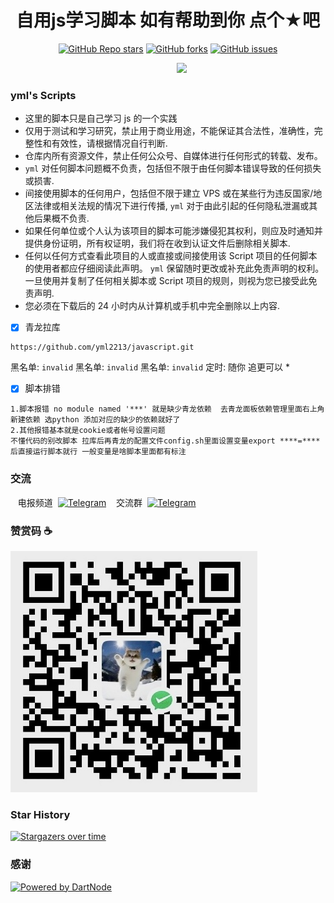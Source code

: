 <div align="center">
<h1 align="center">自用js学习脚本 如有帮助到你 点个★吧</h1>

<a href="https://github.com/yml2213/javascript/stargazers"><img alt="GitHub Repo stars" src="https://img.shields.io/github/stars/yml2213/javascript?color=yellow&logo=riseup&logoColor=yellow&style=flat-square"></a>
<a href="https://github.com/yml2213/javascript/network/members"><img alt="GitHub forks" src="https://img.shields.io/github/forks/yml2213/javascript?color=orange&style=flat-square"></a>
<a href="https://github.com/yml2213/javascript/issues"><img alt="GitHub issues" src="https://img.shields.io/github/issues/yml2213/javascript?color=red&style=flat-square"></a>

</div>
                                           
&emsp;&emsp;&emsp;&emsp;&emsp;&emsp;&emsp;&emsp;&emsp;&emsp;&emsp;&emsp;&emsp;&emsp;&emsp;&emsp;&emsp;&emsp;&emsp;![](http://profile-counter.glitch.me/yml2213/count.svg)

### yml's Scripts

- 这里的脚本只是自己学习 js 的一个实践
- 仅用于测试和学习研究，禁止用于商业用途，不能保证其合法性，准确性，完整性和有效性，请根据情况自行判断.
- 仓库内所有资源文件，禁止任何公众号、自媒体进行任何形式的转载、发布。
- `yml` 对任何脚本问题概不负责，包括但不限于由任何脚本错误导致的任何损失或损害.
- 间接使用脚本的任何用户，包括但不限于建立 VPS 或在某些行为违反国家/地区法律或相关法规的情况下进行传播, `yml` 对于由此引起的任何隐私泄漏或其他后果概不负责.
- 如果任何单位或个人认为该项目的脚本可能涉嫌侵犯其权利，则应及时通知并提供身份证明，所有权证明，我们将在收到认证文件后删除相关脚本.
- 任何以任何方式查看此项目的人或直接或间接使用该 Script 项目的任何脚本的使用者都应仔细阅读此声明。 `yml` 保留随时更改或补充此免责声明的权利。一旦使用并复制了任何相关脚本或 Script 项目的规则，则视为您已接受此免责声明.
- 您必须在下载后的 24 小时内从计算机或手机中完全删除以上内容.

* [x] 青龙拉库


```
https://github.com/yml2213/javascript.git
```
黑名单: `invalid`
黑名单: `invalid`
黑名单: `invalid`
定时: 随你  追更可以 *


- [x] 脚本排错

```
1.脚本报错 no module named '***' 就是缺少青龙依赖  去青龙面板依赖管理里面右上角新建依赖 选python 添加对应的缺少的依赖就好了
2.其他报错基本就是cookie或者帐号设置问题
不懂代码的别改脚本 拉库后再青龙的配置文件config.sh里面设置变量export ****=**** 后直接运行脚本就行 一般变量是啥脚本里面都有标注
```

### 交流

</a>&nbsp;&nbsp;&nbsp;电报频道&nbsp;&nbsp;<a href="https://t.me/yml2213_tg"><img alt="Telegram" src="https://img.shields.io/badge/chat-telegram-blue.svg?logo=telegram&style=flat-square"/></a>
&nbsp;&nbsp;&nbsp;交流群&nbsp;&nbsp;[![Telegram](https://img.shields.io/static/v1?label=Telegram&message=Chat&color=0088cc)](https://t.me/yml2213_club)

### 赞赏码 ☕️

![wechat](https://raw.githubusercontent.com/yml2213/user_img/master/wechat.jpg)

### Star History

[![Stargazers over time](https://starchart.cc/yml2213/javascript.svg)](https://starchart.cc/yml2213/javascript)
### 感谢

[![Powered by DartNode](https://dartnode.com/branding/DN-Open-Source-sm.png)](https://dartnode.com "Powered by DartNode - Free VPS for Open Source")
